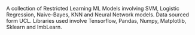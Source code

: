 A collection of Restricted Learning ML Models involving SVM, Logistic Regression, Naive-Bayes, KNN and Neural Network models. Data sourced form UCL. Libraries used involve Tensorflow, Pandas, Numpy, Matplotlib, Sklearn and ImbLearn.

